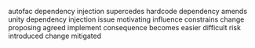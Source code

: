 autofac dependency injection supercedes hardcode dependency amends unity dependency injection issue motivating influence constrains change proposing agreed implement consequence becomes easier difficult risk introduced change mitigated